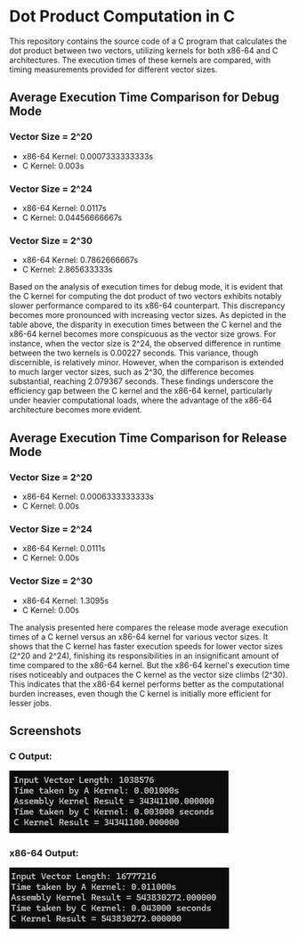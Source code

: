 # Dot Product Computation in C

This repository contains the source code of a C program that calculates the dot product between two vectors, utilizing kernels for both x86-64 and C architectures. The execution times of these kernels are compared, with timing measurements provided for different vector sizes.

## Average Execution Time Comparison for Debug Mode

### Vector Size = 2^20
- x86-64 Kernel: 0.0007333333333s
- C Kernel: 0.003s

### Vector Size = 2^24
- x86-64 Kernel: 0.0117s
- C Kernel: 0.04456666667s

### Vector Size = 2^30
- x86-64 Kernel: 0.7862666667s
- C Kernel: 2.865633333s

Based on the analysis of execution times for debug mode, it is evident that the C kernel for computing the dot product of two vectors exhibits notably slower performance compared to its x86-64 counterpart. This discrepancy becomes more pronounced with increasing vector sizes. As depicted in the table above, the disparity in execution times between the C kernel and the x86-64 kernel becomes more conspicuous as the vector size grows. For instance, when the vector size is 2^24, the observed difference in runtime between the two kernels is 0.00227 seconds. This variance, though discernible, is relatively minor. However, when the comparison is extended to much larger vector sizes, such as 2^30, the difference becomes substantial, reaching 2.079367 seconds. These findings underscore the efficiency gap between the C kernel and the x86-64 kernel, particularly under heavier computational loads, where the advantage of the x86-64 architecture becomes more evident.

## Average Execution Time Comparison for Release Mode

### Vector Size = 2^20
- x86-64 Kernel: 0.0006333333333s
- C Kernel: 0.00s

### Vector Size = 2^24
- x86-64 Kernel: 0.0111s
- C Kernel: 0.00s

### Vector Size = 2^30
- x86-64 Kernel: 1.3095s
- C Kernel: 0.00s

The analysis presented here compares the release mode average execution times of a C kernel versus an x86-64 kernel for various vector sizes. It shows that the C kernel has faster execution speeds for lower vector sizes (2^20 and 2^24), finishing its responsibilities in an insignificant amount of time compared to the x86-64 kernel. But the x86-64 kernel's execution time rises noticeably and outpaces the C kernel as the vector size climbs (2^30). This indicates that the x86-64 kernel performs better as the computational burden increases, even though the C kernel is initially more efficient for lesser jobs.

## Screenshots
### C Output:
![Program Output](Screenshots/C-Output.png)

### x86-64 Output:
![Program Output](Screenshots/x86-64-Output.png)
